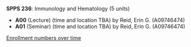 **SPPS 236**: Immunology and Hematology (5 units)

- **A00** (Lecture) (time and location TBA) by Reid, Erin G. (A09746474)
- **A01** (Seminar) (time and location TBA) by Reid, Erin G. (A09746474)

[Enrollment numbers over time](./SPPS236.tsv)
